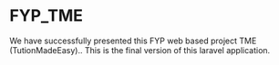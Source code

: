 # FYP_TME
We have successfully presented this FYP web based project TME (TutionMadeEasy).. This is the final version of this laravel application.
